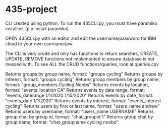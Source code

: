 # 435-project

CLI created using python.
To run the 435CLI.py, you must have paramiko installed. (pip install paramiko)

OPEN 435CLI.py with an editor and edit the username/password for IBM cloud to your own username/pw.

The CLI is very crude and only has functions to return searches, CREATE, UPDATE, REMOVE functions not implemented to ensure database is not messed with.
To see ALL the CRUD functions/queries, look at queries.csv


Returns groups by group name, format: "groups cycling"
Returns groups by interest, format: "groups cycling"
Returns group members by group name, format: "group_members Cycling Noobs"
Returns events by location, format: "events_location CA"
Returns events by date range, format: "events_daterange 1/1/2020 1/15/2020"
Returns events by date, format: "events_date 1/1/2020"
Returns events by interest, format: "events_interest cycling"
Returns users by first or last name, format: "users_name andrew"
Returns users by username, format: "users_name USERNAME"
Returns group chat by group id, format: "chat_groupid 1"
Returns group chat by group name, format: "chat_groupname cycling noobs"
